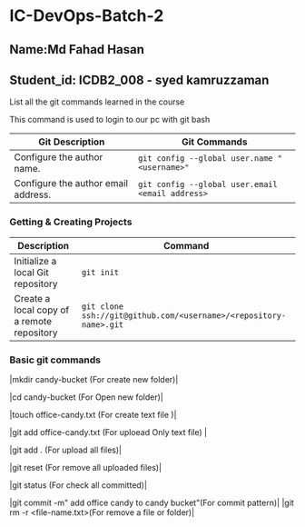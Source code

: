 # IC-DevOps-Batch-2

## Name:Md Fahad Hasan

## Student_id: ICDB2_008 - syed kamruzzaman

List all the git commands learned in the course

This command is used to login to our pc with git bash

| Git Description                     | Git Commands                                     |
| ----------------------------------- | ------------------------------------------------ |
| Configure the author name.          | `git config --global user.name "<username>"`     |
| Configure the author email address. | `git config --global user.email <email address>` |

### Getting & Creating Projects

| Description                                | Command                                                           |
| ------------------------------------------ | ----------------------------------------------------------------- |
| Initialize a local Git repository          | `git init`                                                        |
| Create a local copy of a remote repository | `git clone ssh://git@github.com/<username>/<repository-name>.git` |

### Basic git commands
|mkdir candy-bucket (For create new folder)|

|cd candy-bucket (For Open new folder)|

|touch office-candy.txt (For create text file )|

|git add office-candy.txt (For uploead Only text file) |

|git add . (For upload all files)|

|git reset (For remove all uploaded files)|

|git status (For check all committed)|

|git commit -m" add office candy to candy bucket"(For commit pattern)|
|git rm -r <file-name.txt>(For remove a file or folder)|
